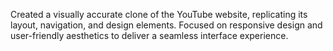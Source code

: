  Created a visually accurate clone of the YouTube website, replicating its layout, navigation, 
and design elements. Focused on responsive design and user-friendly aesthetics to deliver a seamless 
interface experience. 
